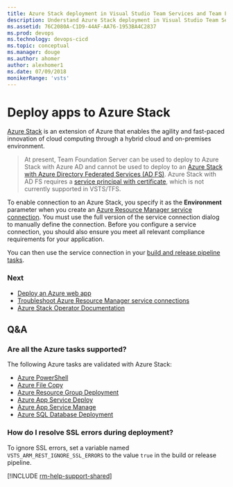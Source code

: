 ```yaml
---
title: Azure Stack deployment in Visual Studio Team Services and Team Foundation Server
description: Understand Azure Stack deployment in Visual Studio Team Services (VSTS) and Team Foundation Server (TFS)
ms.assetid: 76C2080A-C1D9-44AF-AA76-1953BA4C2837
ms.prod: devops
ms.technology: devops-cicd
ms.topic: conceptual
ms.manager: douge
ms.author: ahomer
author: alexhomer1
ms.date: 07/09/2018
monikerRange: 'vsts'
---
```


# Deploy apps to Azure Stack

[Azure Stack](https://azure.microsoft.com/overview/azure-stack/)
is an extension of Azure that enables the agility and fast-paced innovation of cloud computing
through a hybrid cloud and on-premises environment.

>At present, Team Foundation Server can be used to deploy to Azure Stack with Azure AD and cannot be used to deploy to
an [Azure Stack with Azure Directory Federated Services (AD FS)](/azure/azure-stack/azure-stack-identity-overview). Azure Stack with AD FS requires
a [service principal with certificate](/azure/azure-stack/azure-stack-create-service-principals#create-service-principal-for-ad-fs),
which is not currently supported in VSTS/TFS.

To enable connection to an Azure Stack, you specify it as the **Environment** parameter when you create an
[Azure Resource Manager service connection](../library/connect-to-azure.md).
You must use the full version of the service connection dialog to manually define the connection.
Before you configure a service connection, you should also ensure you meet all relevant compliance requirements for your application.

You can then use the service connection in your [build and release pipeline tasks](../tasks/index.md).

### Next

* [Deploy an Azure web app](../apps/cd/deploy-webdeploy-webapps.md)
* [Troubleshoot Azure Resource Manager service connections](../release/azure-rm-endpoint.md)
* [Azure Stack Operator Documentation](/azure/azure-stack/)

## Q&A

### Are all the Azure tasks supported?

The following Azure tasks are validated with Azure Stack:

* [Azure PowerShell](https://github.com/Microsoft/vsts-tasks/tree/master/Tasks/AzurePowerShellV3)
* [Azure File Copy](https://visualstudio.microsoft.com/en-us/docs/build/steps/deploy/azure-file-copy)
* [Azure Resource Group Deployment](https://github.com/Microsoft/vsts-tasks/tree/master/Tasks/AzureResourceGroupDeploymentV2)
* [Azure App Service Deploy](https://github.com/Microsoft/vsts-tasks/tree/master/Tasks/AzureRmWebAppDeployment)
* [Azure App Service Manage](https://github.com/Microsoft/vsts-tasks/tree/master/Tasks/AzureAppServiceManage) 
* [Azure SQL Database Deployment](https://github.com/Microsoft/vsts-tasks/tree/master/Tasks/SqlAzureDacpacDeploymentV1)

### How do I resolve SSL errors during deployment?

To ignore SSL errors, set a variable named `VSTS_ARM_REST_IGNORE_SSL_ERRORS` to the value `true` in the build or release pipeline.

[!INCLUDE [rm-help-support-shared](../_shared/rm-help-support-shared.md)]

